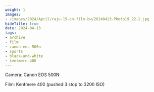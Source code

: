 ```yaml
---
weight: 1
images:
- /images/2024/April/raju-15-on-film-bw/20240413-Photo19_22-2.jpg
hideTitle: true
date: 2024-04-13
tags:
- archive
- film
- canon-eos-500n
- sports
- black-and-white
- kentmere-400
---
```


Camera: Canon EOS 500N

Film: Kentmere 400 (pushed 3 stop to 3200 ISO)